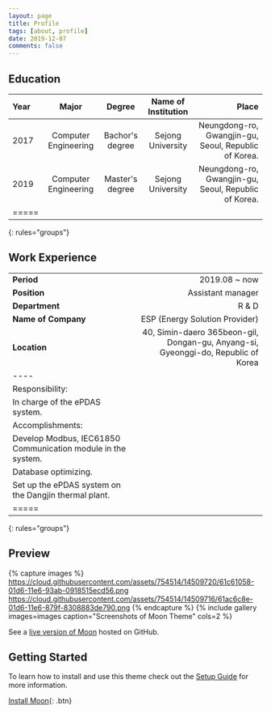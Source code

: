```yaml
---
layout: page
title: Profile
tags: [about, profile]
date: 2019-12-07
comments: false
---
```


## Education

| Year | Major | Degree | Name of Institution | Place |
|:------|:-------------:|:----------:|:--------------------:|----------------------------------------:|
| 2017 | Computer Engineering | Bachor's degree | Sejong University | Neungdong-ro, Gwangjin-gu, Seoul, Republic of Korea. |
| 2019 | Computer Engineering | Master's degree | Sejong University | Neungdong-ro, Gwangjin-gu, Seoul, Republic of Korea. |
|=====
{: rules="groups"}


## Work Experience

|  |  |
|:--------|-----------------------------------------------------------------------------------:|
| <b> Period </b>| 2019.08 ~ now |
| <b> Position </b>| Assistant manager |
| <b> Department </b>| R & D |
| <b> Name of Company </b>| ESP (Energy Solution Provider) |
| <b> Location </b>| 40, Simin-daero 365beon-gil, Dongan-gu, Anyang-si, Gyeonggi-do, Republic of Korea |
|----
| Responsibility: |
| In charge of the ePDAS system. |
| Accomplishments: |
| Develop Modbus, IEC61850 Communication module in the system. |
| Database optimizing. |
| Set up the ePDAS system on the Dangjin thermal plant. |
|=====
{: rules="groups"}

## Preview

{% capture images %}
    https://cloud.githubusercontent.com/assets/754514/14509720/61c61058-01d6-11e6-93ab-0918515ecd56.png
    https://cloud.githubusercontent.com/assets/754514/14509716/61ac6c8e-01d6-11e6-879f-8308883de790.png
{% endcapture %}
{% include gallery images=images caption="Screenshots of Moon Theme" cols=2 %}

See a [live version of Moon](http://taylantatli.github.io/Moon) hosted on GitHub.

## Getting Started

To learn how to install and use this theme check out the [Setup Guide](http://taylantatli.me/Moon/moon-theme/) for more information.
      
[Install Moon](https://github.com/TaylanTatli/Moon){: .btn}
